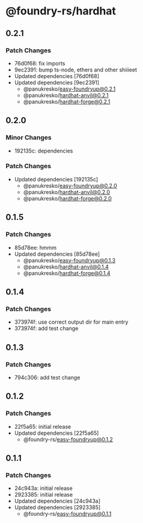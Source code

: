 # @foundry-rs/hardhat

## 0.2.1

### Patch Changes

- 76d0f68: fix imports
- 9ec2391: bump ts-node, ethers and other shiiieet
- Updated dependencies [76d0f68]
- Updated dependencies [9ec2391]
  - @panukresko/easy-foundryup@0.2.1
  - @panukresko/hardhat-anvil@0.2.1
  - @panukresko/hardhat-forge@0.2.1

## 0.2.0

### Minor Changes

- 192135c: dependencies

### Patch Changes

- Updated dependencies [192135c]
  - @panukresko/easy-foundryup@0.2.0
  - @panukresko/hardhat-anvil@0.2.0
  - @panukresko/hardhat-forge@0.2.0

## 0.1.5

### Patch Changes

- 85d78ee: hmmm
- Updated dependencies [85d78ee]
  - @panukresko/easy-foundryup@0.1.3
  - @panukresko/hardhat-anvil@0.1.4
  - @panukresko/hardhat-forge@0.1.4

## 0.1.4

### Patch Changes

- 373974f: use correct output dir for main entry
- 373974f: add test change

## 0.1.3

### Patch Changes

- 794c306: add test change

## 0.1.2

### Patch Changes

- 22f5a65: initial release
- Updated dependencies [22f5a65]
  - @foundry-rs/easy-foundryup@0.1.2

## 0.1.1

### Patch Changes

- 24c943a: initial release
- 2923385: initial release
- Updated dependencies [24c943a]
- Updated dependencies [2923385]
  - @foundry-rs/easy-foundryup@0.1.1
